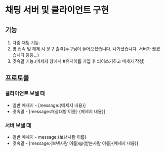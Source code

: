 # 채팅 서버 및 클라이언트 구현

## 기능 
1. 다중 채팅 기능.
2. 방 접속 및 해제 시 문구 출력(누구님이 들어오셨습니다. 나가셨습니다. 서버가 끊겼습니다 등등...)
3. 귓속말 기능.(메세지 창에서 #유저이름 기입 후 띄어쓰기하고 메세지 작성)

## 프로토콜
### 클라이언트 보낼 때
- 일반 메세지 - [message:{메세지 내용}]
- 귓속말 - [message:#{상대방 이름} {메세지 내용}]

### 서버 보낼 때
- 일반 메세지 - message:{보낸사람 이름}
- 귓속말 - [message:{보낸사람 이름}@{받는사람 이름}{메세지 내용}]
